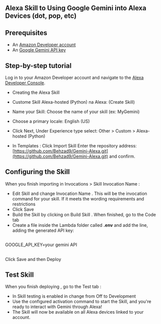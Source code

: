 ## Alexa Skill to Using Google Gemini into Alexa Devices (dot, pop, etc)

## Prerequisites

- An [Amazon Developer account](https://developer.amazon.com/)
- An [Google Gemini API key](https://aistudio.google.com/app/apikey)
##

## Step-by-step tutorial
Log in to your Amazon Developer account and navigate to the [Alexa Developer Console](https://developer.amazon.com/alexa/console/ask).
- Creating the Alexa Skill
- Custome Skill Alexa-hosted (Python) na Alexa: (Create Skill)

- Name your Skill: Choose the name of your skill (ex: MyGemini)
- Choose a primary locale: English (US)
- Click Next, Under Experience type select: Other > Custom > Alexa-hosted (Python)
- In Templates : Click Import Skill
Enter the repository address: [https://github.com/Behzad9/Gemini-Alexa.git](https://github.com/Behzad9/Gemini-Alexa.git) and confirm.

## Configuring the Skill
When you finish importing in Invocations > Skill Invocation Name :
- Edit Skill and change Invocation Name . This will be the invocation command for your skill. If it meets the wording requirements and restrictions
- Click Save
- Build the Skill by clicking on Build Skill . When finished, go to the Code tab
- Create a file inside the Lambda folder called **.env** and add the line, adding the generated API key:
##
GOOGLE_API_KEY=your gemini API
##
Click Save and then Deploy

## Test Skill
When you finish deploying , go to the Test tab :
- In Skill testing is enabled in change from Off to Development
- Use the configured activation command to start the Skill, and you're ready to interact with Gemini through Alexa!
- The Skill will now be available on all Alexa devices linked to your account.
